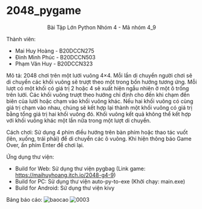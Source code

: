 # 2048_pygame
<p align="center">
Bài Tập Lớn Python Nhóm 4 - Mã nhóm 4_9
</p>

Thành viên:
- Mai Huy Hoàng - B20DCCN275
- Đinh Minh Phúc - B20DCCN503
- Phạm Văn Huy - B20DCCN323

Mô tả: 2048 chơi trên một lưới vuông 4×4. Mỗi lần di chuyển người chơi sẽ di chuyển các khối vuông sẽ trượt theo một trong bốn hướng tương ứng. Mỗi lượt có một khối có giá trị 2 hoặc 4 sẽ xuất hiện ngẫu nhiên ở một ô trống trên lưới. Các khối vuông trượt theo hướng chỉ định cho đến khi chạm đến biên của lưới hoặc chạm vào khối vuông khác. Nếu hai khối vuông có cùng giá trị chạm vào nhau, chúng sẽ kết hợp lại thành một khối vuông có giá trị bằng tổng giá trị hai khối vuông đó. Khối vuông kết quả không thể kết hợp với khối vuông khác một lần nữa trong một lượt di chuyển. 

Cách chơi: Sử dụng 4 phím điều hướng trên bàn phím hoặc thao tác vuốt (lên, xuống, trái phải) để di chuyển các ô vuông. Khi hiện thông báo Game Over, ấn phím Enter để chơi lại. 

Ứng dụng thư viện:
- Build for Web: Sử dụng thư viện pygbag (Link game: https://maihuyhoang.itch.io/2048-g4-9)
- Build for PC: Sử dụng thư viện auto-py-to-exe (Khởi chạy: main.exe)
- Build for Android: Sử dụng thư viện kivy

Bảng báo cáo:
![baocao](https://user-images.githubusercontent.com/114207068/200369901-aa2f7635-1ee8-4587-b709-037905d0308e.jpg)
![0003](https://user-images.githubusercontent.com/83877650/201577434-de810811-c53e-4952-b2c6-0ab45abcdad6.jpg)


